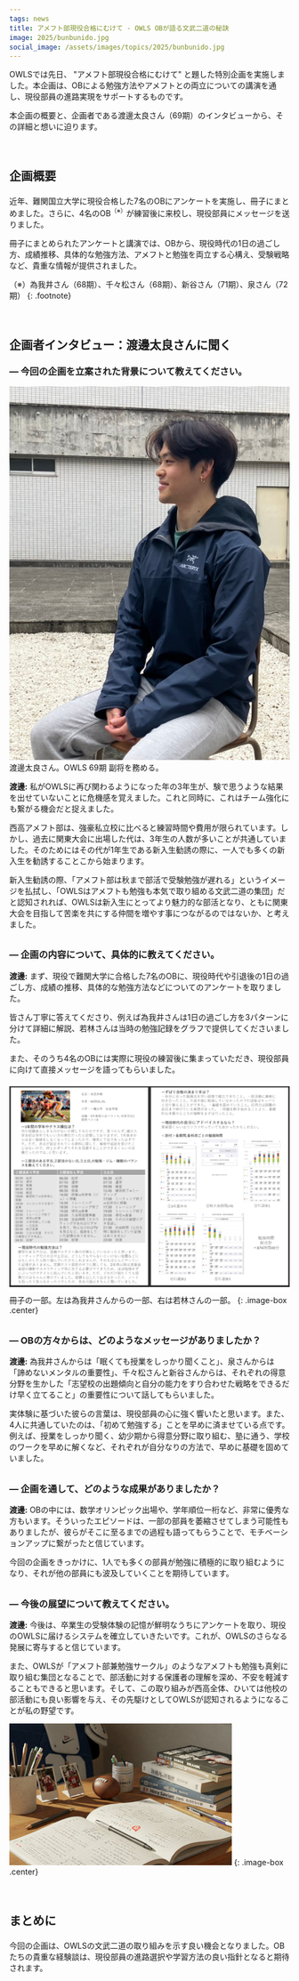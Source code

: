 ```yaml
---
tags: news
title: アメフト部現役合格にむけて - OWLS OBが語る文武二道の秘訣
image: 2025/bunbunido.jpg
social_image: /assets/images/topics/2025/bunbunido.jpg
---
```


<style>
h2 {
    margin-top: 3em;
    margin-bottom: 1em;
}
h3 {
    margin-top: 2em;
}
h2+h3 {
    margin-top: 1em;
}
sup {
    font-size: 75%;
}
</style>

OWLSでは先日、 "アメフト部現役合格にむけて" と題した特別企画を実施しました。本企画は、OBによる勉強方法やアメフトとの両立についての講演を通し、現役部員の進路実現をサポートするものです。

本企画の概要と、企画者である渡邊太良さん（69期）のインタビューから、その詳細と想いに迫ります。

## 企画概要

近年、難関国立大学に現役合格した7名のOBにアンケートを実施し、冊子にまとめました。さらに、4名のOB<sup>（※）</sup>が練習後に来校し、現役部員にメッセージを送りました。

冊子にまとめられたアンケートと講演では、OBから、現役時代の1日の過ごし方、成績推移、具体的な勉強方法、アメフトと勉強を両立する心構え、受験戦略など、貴重な情報が提供されました。

（※）為我井さん（68期）、千々松さん（68期）、新谷さん（71期）、泉さん（72期）
{: .footnote}

## 企画者インタビュー：渡邊太良さんに聞く

### ― 今回の企画を立案された背景について教えてください。

<div class="image-box right">
<img src="/assets/images/topics/2025/tara.jpg" alt="渡邊太良"><br/>
渡邊太良さん。OWLS 69期 副将を務める。
</div>

**渡邊:** 私がOWLSに再び関わるようになった年の3年生が、験で思うような結果を出せていないことに危機感を覚えました。これと同時に、これはチーム強化にも繋がる機会だと捉えました。

西高アメフト部は、強豪私立校に比べると練習時間や費用が限られています。しかし、過去に関東大会に出場した代は、3年生の人数が多いことが共通していました。そのためにはその代が1年生である新入生勧誘の際に、一人でも多くの新入生を勧誘することこから始まります。

新入生勧誘の際、「アメフト部は秋まで部活で受験勉強が遅れる」というイメージを払拭し、「OWLSはアメフトも勉強も本気で取り組める文武二道の集団」だと認知されれば、OWLSは新入生にとってより魅力的な部活となり、ともに関東大会を目指して苦楽を共にする仲間を増やす事につながるのではないか、と考えました。

### ― 企画の内容について、具体的に教えてください。

**渡邊:** まず、現役で難関大学に合格した7名のOBに、現役時代や引退後の1日の過ごし方、成績の推移、具体的な勉強方法などについてのアンケートを取りました。

皆さん丁寧に答えてくださり、例えば為我井さんは1日の過ごし方を3パターンに分けて詳細に解説、若林さんは当時の勉強記録をグラフで提供してくださいました。

また、そのうち4名のOBには実際に現役の練習後に集まっていただき、現役部員に向けて直接メッセージを語ってもらいました。

![](/assets/images/topics/2025/bunbunido-leaflet.png)
冊子の一部。左は為我井さんからの一部、右は若林さんの一部。
{: .image-box .center}

### ― OBの方々からは、どのようなメッセージがありましたか？

**渡邊:** 為我井さんからは「眠くても授業をしっかり聞くこと」、泉さんからは「諦めないメンタルの重要性」、千々松さんと新谷さんからは、それぞれの得意分野を生かした「志望校の出題傾向と自分の能力をすり合わせた戦略をできるだけ早く立てること」の重要性について話してもらいました。

実体験に基づいた彼らの言葉は、現役部員の心に強く響いたと思います。また、4人に共通していたのは、「初めて勉強する」ことを早めに済ませている点です。例えば、授業をしっかり聞く、幼少期から得意分野に取り組む、塾に通う、学校のワークを早めに解くなど、それぞれが自分なりの方法で、早めに基礎を固めていました。

### ― 企画を通して、どのような成果がありましたか？

**渡邊:** OBの中には、数学オリンピック出場や、学年順位一桁など、非常に優秀な方もいます。そういったエピソードは、一部の部員を萎縮させてしまう可能性もありましたが、彼らがそこに至るまでの過程も語ってもらうことで、モチベーションアップに繋がったと信じています。

今回の企画をきっかけに、1人でも多くの部員が勉強に積極的に取り組むようになり、それが他の部員にも波及していくことを期待しています。

### ― 今後の展望について教えてください。

**渡邊:** 今後は、卒業生の受験体験の記憶が鮮明なうちにアンケートを取り、現役のOWLSに届けるシステムを確立していきたいです。これが、OWLSのさらなる発展に寄与すると信じています。

また、OWLSが「アメフト部兼勉強サークル」のようなアメフトも勉強も真剣に取り組む集団となることで、部活動に対する保護者の理解を深め、不安を軽減することもできると思います。そして、この取り組みが西高全体、ひいては他校の部活動にも良い影響を与え、その先駆けとしてOWLSが認知されるようになることが私の野望です。

![](/assets/images/topics/2025/bunbunido.jpg)
{: .image-box .center}

## まとめに

今回の企画は、OWLSの文武二道の取り組みを示す良い機会となりました。OBたちの貴重な経験談は、現役部員の進路選択や学習方法の良い指針となると期待されます。
